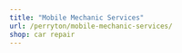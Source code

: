 ```yaml
---
title: "Mobile Mechanic Services"
url: /perryton/mobile-mechanic-services/
shop: car repair
---
```

